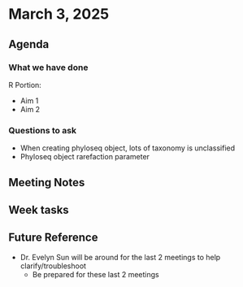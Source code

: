 
# March 3, 2025

## Agenda


### What we have done
R Portion:
- Aim 1
- Aim 2


### Questions to ask
- When creating phyloseq object, lots of taxonomy is unclassified
- Phyloseq object rarefaction parameter

## Meeting Notes

  

## Week tasks


## Future Reference
- Dr. Evelyn Sun will be around for the last 2 meetings to help clarify/troubleshoot
  - Be prepared for these last 2 meetings 

